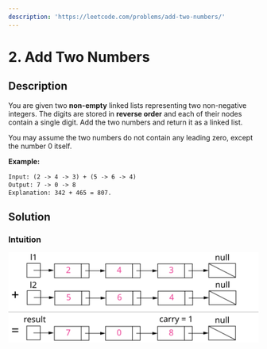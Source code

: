 ```yaml
---
description: 'https://leetcode.com/problems/add-two-numbers/'
---
```


# 2. Add Two Numbers

## Description

You are given two **non-empty** linked lists representing two non-negative integers. The digits are stored in **reverse order** and each of their nodes contain a single digit. Add the two numbers and return it as a linked list.

You may assume the two numbers do not contain any leading zero, except the number 0 itself.

**Example:**

```text
Input: (2 -> 4 -> 3) + (5 -> 6 -> 4)
Output: 7 -> 0 -> 8
Explanation: 342 + 465 = 807.
```

## Solution

### Intuition

![Figure 1. Visualization of the addition of two numbers: 342 + 465 = 807342+465=807.](../../.gitbook/assets/2_add_two_numbers.svg)





